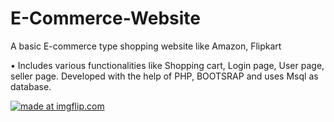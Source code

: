 # E-Commerce-Website

A basic E-commerce type shopping website like Amazon, Flipkart

  • Includes various functionalities like Shopping cart, Login page, User page, seller page. Developed with the help of PHP, BOOTSRAP and uses Msql as database.

<a href="https://imgflip.com/i/3gcvlg"><img src="https://i.imgflip.com/3gcvlg.jpg" title="made at imgflip.com"/></a>
